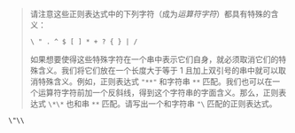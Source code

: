> 请注意这些正则表达式中的下列字符（成为*运算符字符*）都具有特殊的含义：
> ```
> \ " . ^ $ [ ] * + ? { } | /
> ```
> 如果想要使得这些特殊字符在一个串中表示它们自身，就必须取消它们的特殊含义。我们将它们放在一个长度大于等于 1 且加上双引号的串中就可以取消特殊含义。例如，正则表达式 `"**"` 和字符串 `**` 匹配。我们也可以在一个运算符字符前加一个反斜线，得到这个字符串的字面含义。那么，正则表达式 `\*\*` 也和串 `**` 匹配。请写出一个和字符串 `"\` 匹配的正则表达式。

`\"\\`

